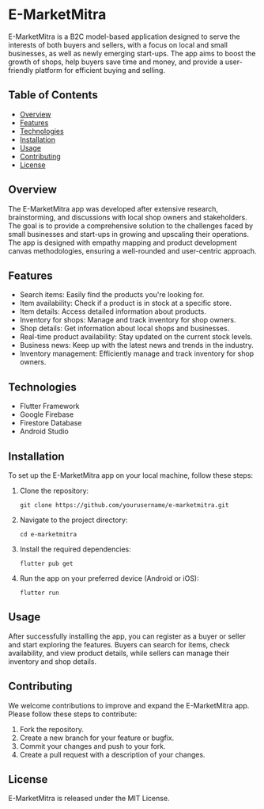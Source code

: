 # E-MarketMitra

E-MarketMitra is a B2C model-based application designed to serve the interests of both buyers and sellers, with a focus on local and small businesses, as well as newly emerging start-ups. The app aims to boost the growth of shops, help buyers save time and money, and provide a user-friendly platform for efficient buying and selling.

## Table of Contents
- [Overview](#overview)
- [Features](#features)
- [Technologies](#technologies)
- [Installation](#installation)
- [Usage](#usage)
- [Contributing](#contributing)
- [License](#license)

## Overview
The E-MarketMitra app was developed after extensive research, brainstorming, and discussions with local shop owners and stakeholders. The goal is to provide a comprehensive solution to the challenges faced by small businesses and start-ups in growing and upscaling their operations. The app is designed with empathy mapping and product development canvas methodologies, ensuring a well-rounded and user-centric approach.

## Features
- Search items: Easily find the products you're looking for.
- Item availability: Check if a product is in stock at a specific store.
- Item details: Access detailed information about products.
- Inventory for shops: Manage and track inventory for shop owners.
- Shop details: Get information about local shops and businesses.
- Real-time product availability: Stay updated on the current stock levels.
- Business news: Keep up with the latest news and trends in the industry.
- Inventory management: Efficiently manage and track inventory for shop owners.

## Technologies
- Flutter Framework
- Google Firebase
- Firestore Database
- Android Studio

## Installation
To set up the E-MarketMitra app on your local machine, follow these steps:

1. Clone the repository:
    ```
    git clone https://github.com/yourusername/e-marketmitra.git
    ```

2. Navigate to the project directory:
    ```
    cd e-marketmitra
    ```

3. Install the required dependencies:
    ```
    flutter pub get
    ```

4. Run the app on your preferred device (Android or iOS):
    ```
    flutter run
    ```

## Usage
After successfully installing the app, you can register as a buyer or seller and start exploring the features. Buyers can search for items, check availability, and view product details, while sellers can manage their inventory and shop details.

## Contributing
We welcome contributions to improve and expand the E-MarketMitra app. Please follow these steps to contribute:

1. Fork the repository.
2. Create a new branch for your feature or bugfix.
3. Commit your changes and push to your fork.
4. Create a pull request with a description of your changes.

## License
E-MarketMitra is released under the MIT License.
